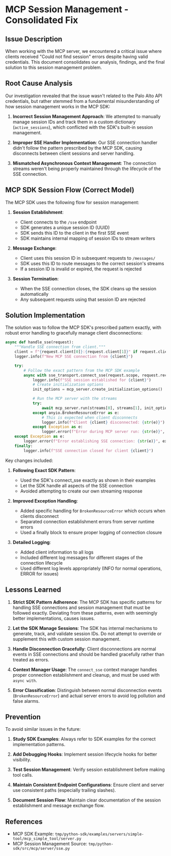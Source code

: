 # MCP Session Management - Consolidated Fix

## Issue Description

When working with the MCP server, we encountered a critical issue where clients received "Could not find session" errors despite having valid credentials. This document consolidates our analysis, findings, and the final solution to this session management problem.

## Root Cause Analysis

Our investigation revealed that the issue wasn't related to the Palo Alto API credentials, but rather stemmed from a fundamental misunderstanding of how session management works in the MCP SDK:

1. **Incorrect Session Management Approach**: We attempted to manually manage session IDs and track them in a custom dictionary (`active_sessions`), which conflicted with the SDK's built-in session management.

2. **Improper SSE Handler Implementation**: Our SSE connection handler didn't follow the pattern prescribed by the MCP SDK, causing disconnects between client sessions and server handling.

3. **Mismatched Asynchronous Context Management**: The connection streams weren't being properly maintained through the lifecycle of the SSE connection.

## MCP SDK Session Flow (Correct Model)

The MCP SDK uses the following flow for session management:

1. **Session Establishment**:
   - Client connects to the `/sse` endpoint
   - SDK generates a unique session ID (UUID)
   - SDK sends this ID to the client in the first SSE event
   - SDK maintains internal mapping of session IDs to stream writers

2. **Message Exchange**:
   - Client uses this session ID in subsequent requests to `/messages/`
   - SDK uses this ID to route messages to the correct session's streams
   - If a session ID is invalid or expired, the request is rejected

3. **Session Termination**:
   - When the SSE connection closes, the SDK cleans up the session automatically
   - Any subsequent requests using that session ID are rejected

## Solution Implementation

The solution was to follow the MCP SDK's prescribed pattern exactly, with robust error handling to gracefully manage client disconnections:

```python
async def handle_sse(request):
    """Handle SSE connection from client."""
    client = f"{request.client[0]}:{request.client[1]}" if request.client else "unknown"
    logger.info(f"New MCP SSE connection from {client}")

    try:
        # Follow the exact pattern from the MCP SDK example
        async with sse_transport.connect_sse(request.scope, request.receive, request._send) as streams:
            logger.info(f"SSE session established for {client}")
            # Create initialization options
            init_options = mcp_server.create_initialization_options()

            # Run the MCP server with the streams
            try:
                await mcp_server.run(streams[0], streams[1], init_options)
            except anyio.BrokenResourceError as e:
                # This is expected when client disconnects
                logger.info(f"Client {client} disconnected: {str(e)}")
            except Exception as e:
                logger.error(f"Error during MCP server run: {str(e)}", exc_info=True)
    except Exception as e:
        logger.error(f"Error establishing SSE connection: {str(e)}", exc_info=True)
    finally:
        logger.info(f"SSE connection closed for client {client}")
```

Key changes included:

1. **Following Exact SDK Pattern**:
   - Used the SDK's connect_sse exactly as shown in their examples
   - Let the SDK handle all aspects of the SSE connection
   - Avoided attempting to create our own streaming response

2. **Improved Exception Handling**:
   - Added specific handling for `BrokenResourceError` which occurs when clients disconnect
   - Separated connection establishment errors from server runtime errors
   - Used a finally block to ensure proper logging of connection closure

3. **Detailed Logging**:
   - Added client information to all logs
   - Included different log messages for different stages of the connection lifecycle
   - Used different log levels appropriately (INFO for normal operations, ERROR for issues)

## Lessons Learned

1. **Strict SDK Pattern Adherence**: The MCP SDK has specific patterns for handling SSE connections and session management that must be followed exactly. Deviating from these patterns, even with seemingly better implementations, causes issues.

2. **Let the SDK Manage Sessions**: The SDK has internal mechanisms to generate, track, and validate session IDs. Do not attempt to override or supplement this with custom session management.

3. **Handle Disconnection Gracefully**: Client disconnections are normal events in SSE connections and should be handled gracefully rather than treated as errors.

4. **Context Manager Usage**: The `connect_sse` context manager handles proper connection establishment and cleanup, and must be used with `async with`.

5. **Error Classification**: Distinguish between normal disconnection events (`BrokenResourceError`) and actual server errors to avoid log pollution and false alarms.

## Prevention

To avoid similar issues in the future:

1. **Study SDK Examples**: Always refer to SDK examples for the correct implementation patterns.

2. **Add Debugging Hooks**: Implement session lifecycle hooks for better visibility.

3. **Test Session Management**: Verify session establishment before making tool calls.

4. **Maintain Consistent Endpoint Configurations**: Ensure client and server use consistent paths (especially trailing slashes).

5. **Document Session Flow**: Maintain clear documentation of the session establishment and message exchange flow.

## References

- MCP SDK Example: `tmp/python-sdk/examples/servers/simple-tool/mcp_simple_tool/server.py`
- MCP Session Management Source: `tmp/python-sdk/src/mcp/server/sse.py`

